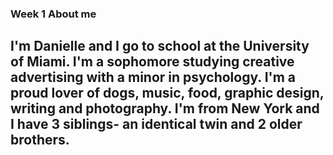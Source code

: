 ### Week 1 About me
## I'm Danielle and I go to school at the University of Miami. I'm a sophomore studying creative advertising with a minor in psychology. I'm a proud lover of dogs, music, food, graphic design, writing and photography. I'm from New York and I have 3 siblings- an identical twin and 2 older brothers. 